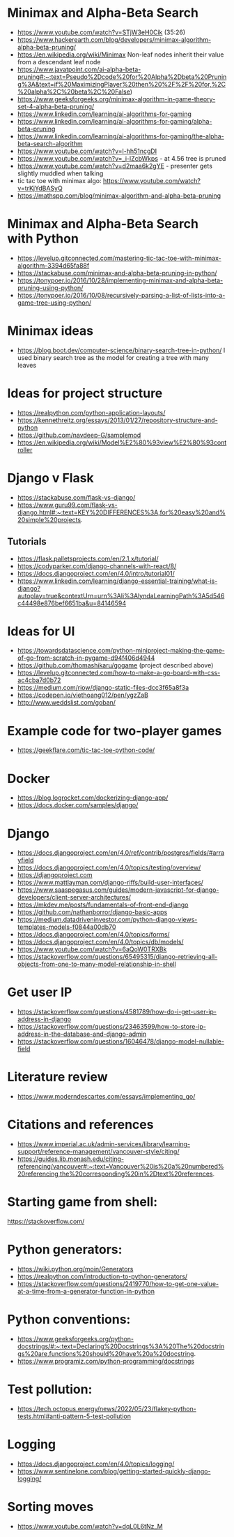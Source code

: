 # Minimax and Alpha-Beta Search
- https://www.youtube.com/watch?v=STjW3eH0Cik (35:26)
- https://www.hackerearth.com/blog/developers/minimax-algorithm-alpha-beta-pruning/
- https://en.wikipedia.org/wiki/Minimax Non-leaf nodes inherit their value from a descendant leaf node
- https://www.javatpoint.com/ai-alpha-beta-pruning#:~:text=Pseudo%2Dcode%20for%20Alpha%2Dbeta%20Pruning%3A&text=if%20MaximizingPlayer%20then%20%2F%2F%20for,%2C%20alpha%2C%20beta%2C%20False)
- https://www.geeksforgeeks.org/minimax-algorithm-in-game-theory-set-4-alpha-beta-pruning/
- https://www.linkedin.com/learning/ai-algorithms-for-gaming
 - https://www.linkedin.com/learning/ai-algorithms-for-gaming/alpha-beta-pruning
 - https://www.linkedin.com/learning/ai-algorithms-for-gaming/the-alpha-beta-search-algorithm
- https://www.youtube.com/watch?v=l-hh51ncgDI
- https://www.youtube.com/watch?v=_i-lZcbWkps - at 4.56 tree is pruned
- https://www.youtube.com/watch?v=d2maa6k2gYE - presenter gets slightly muddled when talking
- tic tac toe with minimax algo: https://www.youtube.com/watch?v=trKjYdBASyQ
- https://mathspp.com/blog/minimax-algorithm-and-alpha-beta-pruning

# Minimax and Alpha-Beta Search with Python
- https://levelup.gitconnected.com/mastering-tic-tac-toe-with-minimax-algorithm-3394d65fa88f
- https://stackabuse.com/minimax-and-alpha-beta-pruning-in-python/
- https://tonypoer.io/2016/10/28/implementing-minimax-and-alpha-beta-pruning-using-python/
- https://tonypoer.io/2016/10/08/recursively-parsing-a-list-of-lists-into-a-game-tree-using-python/


# Minimax ideas
- https://blog.boot.dev/computer-science/binary-search-tree-in-python/ I used binary search tree as the model for creating a tree with many leaves

# Ideas for project structure
- https://realpython.com/python-application-layouts/
- https://kennethreitz.org/essays/2013/01/27/repository-structure-and-python
- https://github.com/navdeep-G/samplemod
- https://en.wikipedia.org/wiki/Model%E2%80%93view%E2%80%93controller

# Django v Flask
- https://stackabuse.com/flask-vs-django/
- https://www.guru99.com/flask-vs-django.html#:~:text=KEY%20DIFFERENCES%3A,for%20easy%20and%20simple%20projects.
## Tutorials
- https://flask.palletsprojects.com/en/2.1.x/tutorial/
- https://codyparker.com/django-channels-with-react/8/
- https://docs.djangoproject.com/en/4.0/intro/tutorial01/
- https://www.linkedin.com/learning/django-essential-training/what-is-django?autoplay=true&contextUrn=urn%3Ali%3AlyndaLearningPath%3A5d546c44498e876bef6651ba&u=84146594

# Ideas for UI
- https://towardsdatascience.com/python-miniproject-making-the-game-of-go-from-scratch-in-pygame-d94f406d4944
- https://github.com/thomashikaru/gogame (project described above)
- https://levelup.gitconnected.com/how-to-make-a-go-board-with-css-ac4cba7d0b72
- https://medium.com/riow/django-static-files-dcc3f65a8f3a
- https://codepen.io/viethoang012/pen/ygzZaB
- http://www.weddslist.com/goban/
# Example code for two-player games
- https://geekflare.com/tic-tac-toe-python-code/

# Docker
- https://blog.logrocket.com/dockerizing-django-app/
- https://docs.docker.com/samples/django/

# Django
- https://docs.djangoproject.com/en/4.0/ref/contrib/postgres/fields/#arrayfield
- https://docs.djangoproject.com/en/4.0/topics/testing/overview/
- https://djangoproject.com
- https://www.mattlayman.com/django-riffs/build-user-interfaces/
- https://www.saaspegasus.com/guides/modern-javascript-for-django-developers/client-server-architectures/
- https://mkdev.me/posts/fundamentals-of-front-end-django
- https://github.com/nathanborror/django-basic-apps
- https://medium.datadriveninvestor.com/python-django-views-templates-models-f0844a00db70
- https://docs.djangoproject.com/en/4.0/topics/forms/
- https://docs.djangoproject.com/en/4.0/topics/db/models/
- https://www.youtube.com/watch?v=6aQoW0TRXBk
- https://stackoverflow.com/questions/65495315/django-retrieving-all-objects-from-one-to-many-model-relationship-in-shell


# Get user IP
- https://stackoverflow.com/questions/4581789/how-do-i-get-user-ip-address-in-django
- https://stackoverflow.com/questions/23463599/how-to-store-ip-address-in-the-database-and-django-admin
- https://stackoverflow.com/questions/16046478/django-model-nullable-field

# Literature review
- https://www.moderndescartes.com/essays/implementing_go/

# Citations and references
- https://www.imperial.ac.uk/admin-services/library/learning-support/reference-management/vancouver-style/citing/
- https://guides.lib.monash.edu/citing-referencing/vancouver#:~:text=Vancouver%20is%20a%20numbered%20referencing,the%20corresponding%20in%2Dtext%20references.

# Starting game from shell:
https://stackoverflow.com/

# Python generators:
- https://wiki.python.org/moin/Generators
- https://realpython.com/introduction-to-python-generators/
- https://stackoverflow.com/questions/2419770/how-to-get-one-value-at-a-time-from-a-generator-function-in-python

# Python conventions:
- https://www.geeksforgeeks.org/python-docstrings/#:~:text=Declaring%20Docstrings%3A%20The%20docstrings%20are,functions%20should%20have%20a%20docstring.
- https://www.programiz.com/python-programming/docstrings

# Test pollution:
- https://tech.octopus.energy/news/2022/05/23/flakey-python-tests.html#anti-pattern-5-test-pollution

# Logging
- https://docs.djangoproject.com/en/4.0/topics/logging/
- https://www.sentinelone.com/blog/getting-started-quickly-django-logging/

# Sorting moves
- https://www.youtube.com/watch?v=dqL0L6tNz_M